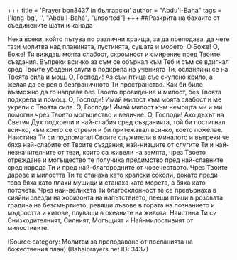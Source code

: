 +++
title = 'Prayer bpn3437 in български'
author = "Abdu'l-Bahá"
tags = ['lang-bg', '', "Abdu'l-Bahá", "unsorted"]
+++
##Разкрита на бахаите от съединените щати и канада

Нека всеки, който пътува по различни краища, за да преподава, да чете тази молитва над планината, пустинята, сушата и морето.
О Боже! О, Боже! Ти виждаш моята слабост, скромност и смирение пред Твоите създания. Въпреки всичко аз съм се обърнал към Теб и съм се вдигнал сред Твоите убедени слуги в подкрепа на ученията Ти, осланяйки се на Твоята сила и мощ.
О, Господи! Аз съм птица със счупено крило, а желая да се рея в безграничното Ти пространство. Как би било възможно да го направя без Твоето провидение и милост, без Твоята подкрепа и помощ.
О, Господи! Имай милост към моята слабост и ме укрепи с Твоята сила. О, Господи! Имай милост към немощта ми и ми помогни чрез Твоето могъщество и величие.
О, Господи! Ако дъхът на Светия Дух подкрепи и най-слабия сред създанията, той би постигнал всичко, към което се стреми и би притежавал всичко, което пожелае. Наистина Ти си подпомагал Своите служители в миналото и въпреки че бяха най-слабите от Твоите създания, най-низшите от слугите Ти и най-незначителните от тези, които са живели на земята, чрез Твоето отреждане и могъщество те получиха предимство пред най-славните сред народа Ти и пред най-благородните от човечеството. Чрез Твоите дарове и милостта Ти те станаха като кралски соколи, докато преди това бяха като плахи мушици и станаха като морета, а бяха като поточета. Чрез най-великата Ти благосклонност те се превърнаха в сияйни звезди на хоризонта на напътствието, пеещи птици в розовата градина на безсмъртието, ревящи лъвове в гората на познанието и мъдростта и китове, плуващи в океаните на живота.
Наистина Ти си Снизходителният, Силният, Могъщият и Най-милостивият от милостивите.

(Source category: Молитви за преподаване от посланията на божествения план)
(Bahaiprayers.net ID: 3437)
